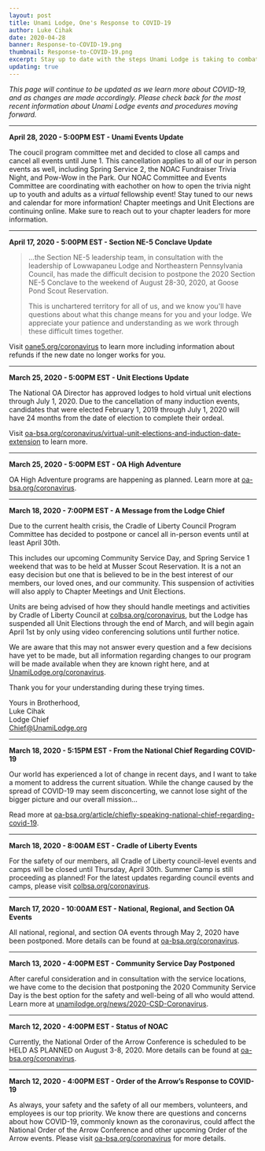 ```yaml
---
layout: post
title: Unami Lodge, One's Response to COVID-19
author: Luke Cihak
date: 2020-04-28
banner: Response-to-COVID-19.png
thumbnail: Response-to-COVID-19.png
excerpt: Stay up to date with the steps Unami Lodge is taking to combat Coronavirus.
updating: true
---
```


<em>This page will continue to be updated as we learn more about COVID-19, and as changes are made accordingly. Please check back for the most recent information about Unami Lodge events and procedures moving forward.</em>
<hr>

<strong>April 28, 2020 - 5:00PM EST - Unami Events Update</strong>

The coucil program committee met and decided to close all camps and cancel all events until June 1. This cancellation applies to all of our in person events as well, including Spring Service 2, the NOAC Fundraiser Trivia Night, and Pow-Wow in the Park. Our NOAC Committee and Events Committee are coordinating with eachother on how to open the trivia night up to youth and adults as a *virtual* fellowship event! Stay tuned to our news and calendar for more information! Chapter meetings and Unit Elections are continuing online. Make sure to reach out to your chapter leaders for more information.

<hr>

<strong>April 17, 2020 - 5:00PM EST - Section NE-5 Conclave Update</strong>

<blockquote class="blockquote">

...the Section NE-5 leadership team, in consultation with the leadership of Lowwapaneu Lodge and Northeastern Pennsylvania Council, has made the difficult decision to postpone the 2020 Section NE-5 Conclave to the weekend of August 28-30, 2020, at Goose Pond Scout Reservation.

This is unchartered territory for all of us, and we know you'll have questions about what this change means for you and your lodge. We appreciate your patience and understanding as we work through these difficult times together.

</blockquote>

Visit [oane5.org/coronavirus](http://oane5.org/coronavirus) to learn more including information about refunds if the new date no longer works for you.

<hr>

<strong>March 25, 2020 - 5:00PM EST - Unit Elections Update</strong>

The National OA Director has approved lodges to hold virtual unit elections through July 1, 2020.  Due to the cancellation of many induction events, candidates that were elected February 1, 2019 through July 1, 2020 will have 24 months from the date of election to complete their ordeal. 

Visit [oa-bsa.org/coronavirus/virtual-unit-elections-and-induction-date-extension](https://oa-bsa.org/coronavirus/virtual-unit-elections-and-induction-date-extension) to learn more.

<hr>

<strong>March 25, 2020 - 5:00PM EST - OA High Adventure</strong>

OA High Adventure programs are happening as planned. Learn more at [oa-bsa.org/coronavirus](https://oa-bsa.org/coronavirus#oaha).

<hr>

<strong>March 18, 2020 - 7:00PM EST - A Message from the Lodge Chief</strong>

Due to the current health crisis, the Cradle of Liberty Council Program Committee has decided to postpone or cancel all in-person events until at least April 30th.

This includes our upcoming Community Service Day, and Spring Service 1 weekend that was to be held at Musser Scout Reservation. It is a not an easy decision but one that is believed to be in the best interest of our members, our loved ones, and our community. This suspension of activities will also apply to Chapter Meetings and Unit Elections.

Units are being advised of how they should handle meetings and activities by Cradle of Liberty Council at [colbsa.org/coronavirus](https://colbsa.org/coronavirus), but the Lodge has suspended all Unit Elections through the end of March, and will begin again April 1st by only using video conferencing solutions until further notice.

We are aware that this may not answer every question and a few decisions have yet to be made, but all information regarding changes to our program will be made available when they are known right here, and at [UnamiLodge.org/coronavirus](#).

Thank you for your understanding during these trying times.

Yours in Brotherhood,  
Luke Cihak  
Lodge Chief  
[Chief@UnamiLodge.org](/contact?recipient=chief)

<hr>

<strong>March 18, 2020 - 5:15PM EST - From the National Chief Regarding COVID-19</strong>

Our world has experienced a lot of change in recent days, and I want to take a moment to address the current situation. While the change caused by the spread of COVID-19 may seem disconcerting, we cannot lose sight of the bigger picture and our overall mission...

Read more at [oa-bsa.org/article/chiefly-speaking-national-chief-regarding-covid-19](https://oa-bsa.org/article/chiefly-speaking-national-chief-regarding-covid-19).

<hr>

<strong>March 18, 2020 - 8:00AM EST - Cradle of Liberty Events</strong>

For the safety of our members, all Cradle of Liberty council-level events and camps will be closed until Thursday, April 30th. Summer Camp is still proceeding as planned! For the latest updates regarding council events and camps, please visit [colbsa.org/coronavirus](colbsa.org/coronavirus).

<hr>

<strong>March 17, 2020 - 10:00AM EST - National, Regional, and Section OA Events</strong>

All national, regional, and section OA events through May 2, 2020 have been postponed. More details can be found at [oa-bsa.org/coronavirus](https://oa-bsa.org/coronavirus).

<hr>

<strong>March 13, 2020 - 4:00PM EST - Community Service Day Postponed</strong>

After careful consideration and in consultation with the service locations, we have come to the decision that postponing the 2020 Community Service Day is the best option for the safety and well-being of all who would attend.  Learn more at [unamilodge.org/news/2020-CSD-Coronavirus](https://unamilodge.org/news/2020-CSD-Coronavirus).

<hr>

<strong>March 12, 2020 - 4:00PM EST - Status of NOAC</strong>

Currently, the National Order of the Arrow Conference is scheduled to be HELD AS PLANNED on August 3-8, 2020.  More details can be found at [oa-bsa.org/coronavirus](https://oa-bsa.org/coronavirus).

<hr>

<strong>March 12, 2020 - 4:00PM EST - Order of the Arrow’s Response to COVID-19</strong>

As always, your safety and the safety of all our members, volunteers, and employees is our top priority. We know there are questions and concerns about how COVID-19, commonly known as the coronavirus, could affect the National Order of the Arrow Conference and other upcoming Order of the Arrow events. Please visit [oa-bsa.org/coronavirus](https://oa-bsa.org/coronavirus) for more details.